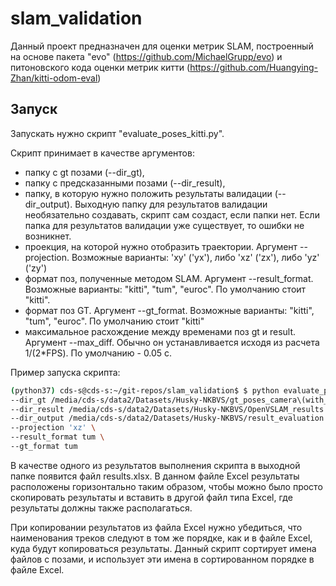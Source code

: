 # slam_validation

   Данный проект предназначен для оценки метрик SLAM, построенный на основе пакета "evo" (https://github.com/MichaelGrupp/evo) и питоновского кода оценки метрик китти (https://github.com/Huangying-Zhan/kitti-odom-eval)

## Запуск

   Запускать нужно скрипт "evaluate_poses_kitti.py".
   
   Скрипт принимает в качестве аргументов: 
   * папку с gt позами (--dir_gt), 
   * папку с предсказанными позами (--dir_result),
   * папку, в которую нужно положить результаты валидации (--dir_output). Выходную папку для результатов валидации необязательно создавать, скрипт сам создаст, если папки нет. Если папка для результатов валидации уже существует, то ошибки не возникнет.
   * проекция, на которой нужно отобразить траектории. Аргумент --projection. Возможные варианты: 'xy' ('yx'), либо 'xz' ('zx'), либо 'yz' ('zy')
   * формат поз, полученные методом SLAM. Аргумент --result_format. Возможные варианты: "kitti", "tum", "euroc". По умолчанию стоит "kitti".
   * формат поз GT. Аргумент --gt_format. Возможные варианты: "kitti", "tum", "euroc". По умолчанию стоит "kitti"
   * максимальное расхождение между временами поз gt и result. Аргумент --max_diff. Обычно он устанавливается исходя из расчета 1/(2*FPS). По умолчанию - 0.05 с.
   
   Пример запуска скрипта:
   
   ```bash
   (python37) cds-s@cds-s:~/git-repos/slam_validation$ $ python evaluate_poses_kitti.py \
   --dir_gt /media/cds-s/data2/Datasets/Husky-NKBVS/gt_poses_camera\(with_cam_lidar_timestamps\) \
   --dir_result /media/cds-s/data2/Datasets/Husky-NKBVS/OpenVSLAM_results \
   --dir_output /media/cds-s/data2/Datasets/Husky-NKBVS/result_evaluation \
   --projection 'xz' \
   --result_format tum \
   --gt_format tum 
   ```

   В качестве одного из результатов выполнения скрипта в выходной папке появится файл results.xlsx. В данном файле Excel результаты расположены горизонтально таким образом, чтобы можно было просто скопировать результаты и вставить в другой файл типа Excel, где результаты должны также располагаться.
   
   При копировании результатов из файла Excel нужно убедиться, что наименования треков следуют в том же порядке, как и в файле Excel, куда будут копироваться результаты. Данный скрипт сортирует имена файлов с позами, и использует эти имена в сортированном порядке в файле Excel.
